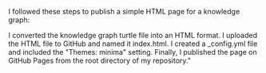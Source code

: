 I followed these steps to publish a simple HTML page for a knowledge graph:

I converted the knowledge graph turtle file into an HTML format.
I uploaded the HTML file to GitHub and named it index.html.
I created a _config.yml file and included the "Themes: minima" setting.
Finally, I published the page on GitHub Pages from the root directory of my repository."
